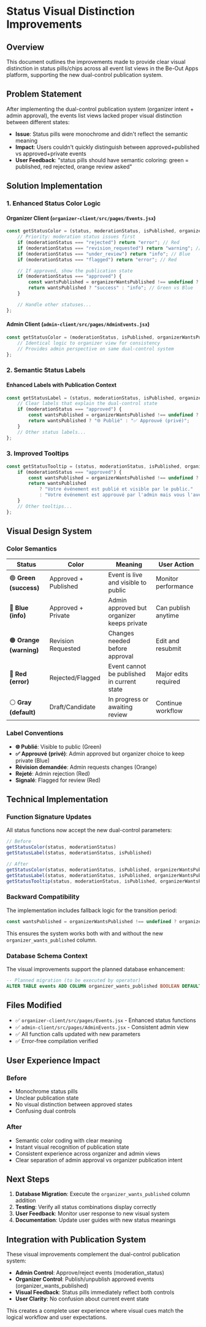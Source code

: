 # Status Visual Distinction Improvements

## Overview
This document outlines the improvements made to provide clear visual distinction in status pills/chips across all event list views in the Be-Out Apps platform, supporting the new dual-control publication system.

## Problem Statement
After implementing the dual-control publication system (organizer intent + admin approval), the events list views lacked proper visual distinction between different states:
- **Issue**: Status pills were monochrome and didn't reflect the semantic meaning
- **Impact**: Users couldn't quickly distinguish between approved+published vs approved+private events
- **User Feedback**: "status pills should have semantic coloring: green = published, red rejected, orange review asked"

## Solution Implementation

### 1. Enhanced Status Color Logic

#### Organizer Client (`organizer-client/src/pages/Events.jsx`)
```javascript
const getStatusColor = (status, moderationStatus, isPublished, organizerWantsPublished) => {
    // Priority: moderation status issues first
    if (moderationStatus === "rejected") return "error"; // Red
    if (moderationStatus === "revision_requested") return "warning"; // Orange  
    if (moderationStatus === "under_review") return "info"; // Blue
    if (moderationStatus === "flagged") return "error"; // Red

    // If approved, show the publication state
    if (moderationStatus === "approved") {
        const wantsPublished = organizerWantsPublished !== undefined ? organizerWantsPublished : isPublished;
        return wantsPublished ? "success" : "info"; // Green vs Blue
    }

    // Handle other statuses...
};
```

#### Admin Client (`admin-client/src/pages/AdminEvents.jsx`)
```javascript
const getStatusColor = (moderationStatus, isPublished, organizerWantsPublished) => {
    // Identical logic to organizer view for consistency
    // Provides admin perspective on same dual-control system
};
```

### 2. Semantic Status Labels

#### Enhanced Labels with Publication Context
```javascript
const getStatusLabel = (status, moderationStatus, isPublished, organizerWantsPublished) => {
    // Clear labels that explain the dual-control state
    if (moderationStatus === "approved") {
        const wantsPublished = organizerWantsPublished !== undefined ? organizerWantsPublished : isPublished;
        return wantsPublished ? "🌐 Publié" : "✅ Approuvé (privé)";
    }
    // Other status labels...
};
```

### 3. Improved Tooltips
```javascript
const getStatusTooltip = (status, moderationStatus, isPublished, organizerWantsPublished) => {
    if (moderationStatus === "approved") {
        const wantsPublished = organizerWantsPublished !== undefined ? organizerWantsPublished : isPublished;
        return wantsPublished 
            ? "Votre événement est publié et visible par le public."
            : "Votre événement est approuvé par l'admin mais vous l'avez gardé privé.";
    }
    // Other tooltips...
};
```

## Visual Design System

### Color Semantics
| Status | Color | Meaning | User Action |
|--------|-------|---------|-------------|
| 🟢 **Green (success)** | Approved + Published | Event is live and visible to public | Monitor performance |
| 🔵 **Blue (info)** | Approved + Private | Admin approved but organizer keeps private | Can publish anytime |
| 🟠 **Orange (warning)** | Revision Requested | Changes needed before approval | Edit and resubmit |
| 🔴 **Red (error)** | Rejected/Flagged | Event cannot be published in current state | Major edits required |
| ⚪ **Gray (default)** | Draft/Candidate | In progress or awaiting review | Continue workflow |

### Label Conventions
- **🌐 Publié**: Visible to public (Green)
- **✅ Approuvé (privé)**: Admin approved but organizer choice to keep private (Blue)
- **Révision demandée**: Admin requests changes (Orange)
- **Rejeté**: Admin rejection (Red)
- **Signalé**: Flagged for review (Red)

## Technical Implementation

### Function Signature Updates
All status functions now accept the new dual-control parameters:
```javascript
// Before
getStatusColor(status, moderationStatus)
getStatusLabel(status, moderationStatus, isPublished)

// After  
getStatusColor(status, moderationStatus, isPublished, organizerWantsPublished)
getStatusLabel(status, moderationStatus, isPublished, organizerWantsPublished)
getStatusTooltip(status, moderationStatus, isPublished, organizerWantsPublished)
```

### Backward Compatibility
The implementation includes fallback logic for the transition period:
```javascript
const wantsPublished = organizerWantsPublished !== undefined ? organizerWantsPublished : isPublished;
```
This ensures the system works both with and without the new `organizer_wants_published` column.

### Database Schema Context
The visual improvements support the planned database enhancement:
```sql
-- Planned migration (to be executed by operator)
ALTER TABLE events ADD COLUMN organizer_wants_published BOOLEAN DEFAULT true;
```

## Files Modified
- ✅ `organizer-client/src/pages/Events.jsx` - Enhanced status functions
- ✅ `admin-client/src/pages/AdminEvents.jsx` - Consistent admin view
- ✅ All function calls updated with new parameters
- ✅ Error-free compilation verified

## User Experience Impact

### Before
- Monochrome status pills
- Unclear publication state
- No visual distinction between approved states
- Confusing dual controls

### After  
- Semantic color coding with clear meaning
- Instant visual recognition of publication state
- Consistent experience across organizer and admin views
- Clear separation of admin approval vs organizer publication intent

## Next Steps
1. **Database Migration**: Execute the `organizer_wants_published` column addition
2. **Testing**: Verify all status combinations display correctly
3. **User Feedback**: Monitor user response to new visual system
4. **Documentation**: Update user guides with new status meanings

## Integration with Publication System
These visual improvements complement the dual-control publication system:
- **Admin Control**: Approve/reject events (moderation_status)
- **Organizer Control**: Publish/unpublish approved events (organizer_wants_published)
- **Visual Feedback**: Status pills immediately reflect both controls
- **User Clarity**: No confusion about current event state

This creates a complete user experience where visual cues match the logical workflow and user expectations.
